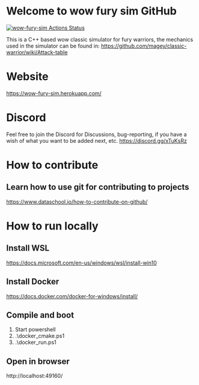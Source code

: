 # Welcome to wow fury sim GitHub
[![wow-fury-sim Actions Status](https://github.com/albinoyoda/wow_classic_simulator/workflows/CMake/badge.svg)](https://github.com/albinoyoda/wow_classic_simulator/actions)

This is a C++ based wow classic simulator for fury warriors,
the mechanics used in the simulator can be found in:
https://github.com/magey/classic-warrior/wiki/Attack-table

# Website
https://wow-fury-sim.herokuapp.com/

# Discord
Feel free to join the Discord for Discussions, bug-reporting, if you have a wish of what you want to be added next, etc.
https://discord.gg/xTuKsRz

# How to contribute
## Learn how to use git for contributing to projects
https://www.dataschool.io/how-to-contribute-on-github/

# How to run locally
## Install WSL
https://docs.microsoft.com/en-us/windows/wsl/install-win10

## Install Docker
https://docs.docker.com/docker-for-windows/install/

## Compile and boot
1. Start powershell
2. .\docker_cmake.ps1
3. .\docker_run.ps1

## Open in browser
http://localhost:49160/